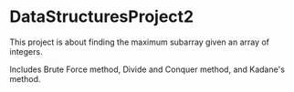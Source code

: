 # DataStructuresProject2

This project is about finding the maximum subarray given an array of integers.

Includes Brute Force method, Divide and Conquer method, and Kadane's method.
